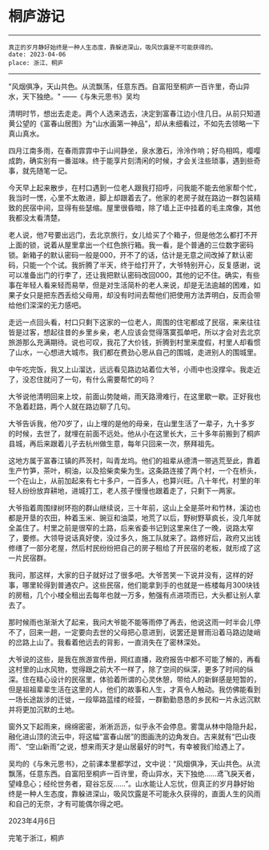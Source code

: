 # 桐庐游记

---
    真正的岁月静好始终是一种人生态度，靠躲进深山，吸风饮露是不可能获得的。  
    date: 2023-04-06
    place: 浙江、桐庐

---


"风烟俱净，天山共色。从流飘荡，任意东西。自富阳至桐庐一百许里，奇山异水，天下独绝。"
——《与朱元思书》吴均

清明时节，想出去走走。两个人选来选去，决定到富春江边小住几日。从前只知道黄公望的《富春山居图》为“山水画第一神品”，却从未细看过，不如先去领略一下真山真水。

四月江南多雨，在春雨霏霏中于山间静坐，泉水激石，泠泠作响；好鸟相鸣，嘤嘤成韵，确实别有一番滋味。终于能享片刻清闲的时候，才会关注些琐事，遇到些奇事，就先随笔一记。

今天早上起来散步，在村口遇到一位老人跟我打招呼，问我能不能去他家帮个忙，我当时一愣，心里不太敢进，脚上却跟着去了。他家的老房子就在路边一群包装精致的民宿中间，显得有些瑟缩。屋里很昏暗，除了墙上正中挂着的毛主席像，其他我都没太看清楚。

老人说，他7号要出远门，去北京旅行，女儿给买了个箱子，但是他怎么都打不开上面的锁，说着从屋里拿出一个红色旅行箱。我一看，是个普通的三位数字密码锁。新箱子的默认密码一般是000，开不了的话，估计是无意之间改掉了默认密码，只能一个个试。我折腾了半天，终于给打开了，大爷特别开心，反复感谢，说可以准备出门的行李了，还让我把默认密码改回000，其他的记不住。确实，有些事在年轻人看来轻而易举，但是对生活简朴的老人来说，却是无法逾越的困难，如果子女只是把东西丢给父母用，却没有时间去帮他们把使用方法弄明白，反而会带给他们深深的无力感吧。

走远一点回头看，村口只剩下这家的一位老人，周围的住宅都成了民宿，来来往往皆是过客，想起往昔的乡里乡亲，老人应该会觉得落寞孤单吧，所以才会对去北京旅游那么充满期待。说也可叹，我花了大价钱，折腾到村里来度假，村里人却看惯了山水，一心想进大城市。我们都在费劲心思从自己的围城，走进别人的围城里。

中午吃完饭，我又上山溜达，远远看见路边站着位大爷，小雨中也没撑伞。我走近了，没忍住就问了一句，有什么需要帮忙的吗？

大爷说他清明回来上坟，前面山势陡峭，雨天路滑难行，在这里歇一歇。正好我也不急着赶路，两个人就在路边聊了几句。

大爷告诉我，他70岁了，山上埋的是他的母亲，在山里生活了一辈子，九十多岁的时候，去世了，就埋在前面不远处。他从小在这里长大，三十多年前搬到了桐庐县城，再后来跟着儿子去杭州做生意，每年只回来一次，祭拜祖先。

这地方属于富春江镇的芦茨村，叫青龙坞。他们的祖辈从德清一带逃荒至此，靠着生产竹笋，茶叶，桐油，以及拾柴卖柴为生。这条路连接了两个村，一个在桥头，一个在山上，从前加起来有七十多户，一百多人，也算兴旺。八十年代，村里的年轻人纷纷放弃耕地，进城打工，老人孩子慢慢也跟着走了，只剩下一两家。

大爷指着周围绿树环抱的群山继续说，三十年前，这山上全是茶叶和竹林，溪边也都是开垦的农田，种着玉米、豌豆和油菜，地荒了以后，野树野草疯长，没几年就全盖住了。村里之前是很窄的土路，后来省委书记到这里来住了一晚，说路太窄了，要修。大领导说话真好使，没过多久，施工队就来了。路修好后，政府又出钱修缮了一部分老屋，然后村民纷纷把自己的房子租给了开民宿的老板，就形成了这一片民宿群。

我问，那这样，大家的日子就好过了很多吧。大爷苦笑一下说并没有，这样的好事，哪里轮得到普通农户。这些民宿，他们能拿到手的也就是一栋楼每月300块钱的房租，几个小楼全租出去每年也就一万多，勉强有点进项而已，大头都让别人拿去了。

那时候雨也渐渐大了起来，我问大爷能不能等雨停了再去，他说这雨一时半会儿停不了，回来一趟，一定要向去世的父母把心意进到，说罢还是冒雨沿着马路边陡峭的岔路上山了。我看着他远去的背影，一直消失在了密林深处。

大爷说的这些，是我在旅游宣传册，网红直播，政府报告中都不可能了解的，再看这村里的山水风物，觉得跟之前大不一样了，除了空间的纵深，更多了时间的纵深。住在精心设计的民宿里，体验着所谓的心灵休憩，带给人的新鲜感是短暂的，但是祖祖辈辈生活在这里的人，他们的故事和人生，才真令人触动。我仿佛能看到一场长途跋涉的迁徙，一段筚路蓝缕的经营，一群勤勤恳恳的乡民和一片永远沉默并将更加沉默的土地。

窗外又下起雨来，绵绵密密，淅淅沥沥，似乎永不会停息。雾霭从林中隐隐升起，融化进山顶的流云中，将这幅“富春山居”的图画洗的边角发白。古来就有“巴山夜雨”、“空山新雨”之说，想来雨天才是山居最好的时气，有幸被我们给遇上了。

吴均的《与朱元思书》，之前课本里都学过，文中说：“风烟俱净，天山共色。从流飘荡，任意东西。自富阳至桐庐一百许里，奇山异水，天下独绝……鸢飞戾天者，望峰息心；经纶世务者，窥谷忘反……”。山水能让人忘忧，但真正的岁月静好始终是一种人生态度，靠躲进深山，吸风饮露是不可能永久获得的，直面人生的风雨和自己的无奈，才有可能偶尔得之吧。


2023年4月6日

完笔于浙江，桐庐